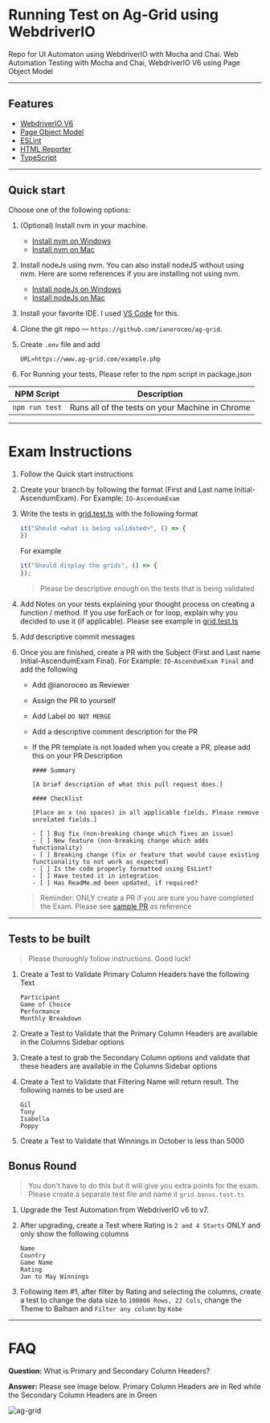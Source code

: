 # Running Test on Ag-Grid using WebdriverIO

Repo for UI Automaton using WebdriverIO with Mocha and Chai.
Web Automation Testing with Mocha and Chai, WebdriverIO V6 using Page Object Model

***

## Features

- [WebdriverIO V6](https://v6.webdriver.io/)
- [Page Object Model](https://webdriver.io/docs/pageobjects/)
- [ESLint](https://eslint.org/)
- [HTML Reporter](https://webdriver.io/docs/rpii-wdio-html-reporter/)
- [TypeScript](https://webdriver.io/docs/typescript/)

****

## Quick start

Choose one of the following options:

1. (Optional) Install nvm in your machine.
    - [Install nvm on Windows](https://codeburst.io/nvm-for-windows-how-to-install-and-use-13b7a4209791)
    - [Install nvm on Mac](https://nodesource.com/blog/installing-node-js-tutorial-using-nvm-on-mac-os-x-and-ubuntu/)

2. Install nodeJs using nvm. You can also install nodeJS without using nvm. Here are some references if you are installing not using nvm.
    - [Install nodeJs on Windows](https://phoenixnap.com/kb/install-node-js-npm-on-windows)
    - [Install nodeJs on Mac](https://www.webucator.com/how-to/how-install-nodejs-on-mac.cfm)

3. Install your favorite IDE. I used [VS Code](https://code.visualstudio.com/download) for this.

4. Clone the git repo — `https://github.com/ianoroceo/ag-grid`.

5. Create `.env` file and add

    ```console
    URL=https://www.ag-grid.com/example.php
    ```

6. For Running your tests, Please refer to the npm script in package.json

| NPM Script  | Description       |
|-------------|-------------------|
| `npm run test` | Runs all of the tests on your Machine in Chrome |

***

# Exam Instructions

1. Follow the Quick start instructions

2. Create your branch by following the format (First and Last name Initial-AscendumExam). For Example: `IO-AscendumExam`

3. Write the tests in [grid.test.ts](tests/grid.test.ts) with the following format

    ```javascript
    it("Should <what is being validated>", () => {
    })
    ```

    For example

    ```javascript
    it("Should display the grids", () => {
    });
    ```

    > Please be descriptive enough on the tests that is being validated

4. Add Notes on your tests explaining your thought process on creating a function / method. If you use forEach or for loop, explain why you decided to use it (if applicable). Please see example in [grid.test.ts](tests/grid.test.ts)

5. Add descriptive commit messages

6. Once you are finished, create a PR with the Subject (First and Last name Initial-AscendumExam Final). For Example: `IO-AscendumExam Final` and add the following

    - Add @ianoroceo as Reviewer
    - Assign the PR to yourself
    - Add Label `DO NOT MERGE`
    - Add a descriptive comment description for the PR
    - If the PR template is not loaded when you create a PR, please add this on your PR Description

        ```console
        #### Summary

        [A brief description of what this pull request does.]

        #### Checklist

        [Place an x (no spaces) in all applicable fields. Please remove unrelated fields.]

        - [ ] Bug fix (non-breaking change which fixes an issue)
        - [ ] New feature (non-breaking change which adds functionality)
        - [ ] Breaking change (fix or feature that would cause existing functionality to not work as expected)
        - [ ] Is the code properly formatted using EsLint?
        - [ ] Have tested it in integration
        - [ ] Has ReadMe.md been updated, if required?
        ```

    > Reminder: ONLY create a PR if you are sure you have completed the Exam. Please see [sample PR](https://github.com/ianoroceo/ag-grid/pull/1) as reference

***

## Tests to be built

> Please thoroughly follow instructions. Good luck!

1. Create a Test to Validate Primary Column Headers have the following Text

    ```console
    Participant
    Game of Choice
    Performance
    Monthly Breakdown
    ```

2. Create a Test to Validate that the Primary Column Headers are available in the Columns Sidebar options

3. Create a test to grab the Secondary Column options and validate that these headers are available in the Columns Sidebar options

4. Create a Test to Validate that Filtering Name will return result. The following names to be used are

    ```console
    Gil
    Tony
    Isabella
    Poppy
    ```

5. Create a Test to Validate that Winnings in October is less than 5000

## Bonus Round
> You don't have to do this but it will give you extra points for the exam. Please create a separate test file and name it `grid.bonus.test.ts`

1. Upgrade the Test Automation from WebdriverIO v6 to v7.
2. After upgrading, create a Test where Rating is `2 and 4 Starts` ONLY and only show the following columns

    ```console
    Name
    Country
    Game Name
    Rating
    Jan to May Winnings
    ```

3. Following item #1, after filter by Rating and selecting the columns, create a test to change the data size to `100000 Rows, 22 Cols`, change the Theme to Balham and `Filter any column` by `Kobe`

***

# FAQ

**Question:** What is Primary and Secondary Column Headers?

**Answer:** Please see image below. Primary Column Headers are in Red while the Secondary Column Headers are in Green

![ag-grid](./docs/ag-grid.png)
